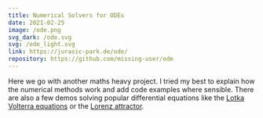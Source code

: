 ```yaml
---
title: Numerical Solvers for ODEs
date: 2021-02-25
image: /ode.png
svg_dark: /ode.svg
svg: /ode_light.svg
link: https://jurasic-park.de/ode/
repository: https://github.com/missing-user/ode
---
```

Here we go with another maths heavy project. I tried my best to explain how the numerical methods work and add code examples where sensible. There are also a few demos solving popular differential equations like the [Lotka Volterra equations](https://jurasic-park.de/ode/lotkavolterra) or the [Lorenz attractor](https://jurasic-park.de/ode/lorenz).
        
